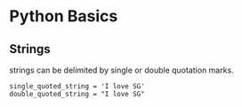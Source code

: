 

# Python Basics

## Strings

strings can be delimited by single or double quotation marks.

```
single_quoted_string = 'I love SG'
double_quoted_string = "I love SG"
```
